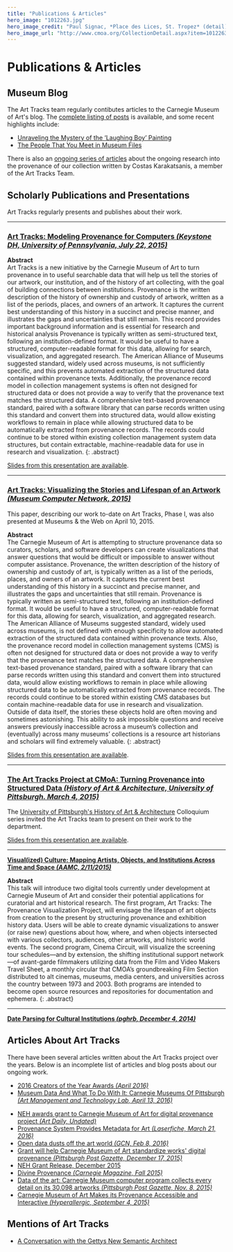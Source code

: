```yaml
---
title: "Publications & Articles"
hero_image: "1012263.jpg"
hero_image_credit: "Paul Signac, *Place des Lices, St. Tropez* (detail), 1893. Carnegie Museum of Art, Acquired through the generosity of the Sarah Mellon Scaife Family, 66.24.2."
hero_image_url: "http://www.cmoa.org/CollectionDetail.aspx?item=1012263"
---
```


# Publications & Articles

## Museum Blog

The Art Tracks team regularly contibutes articles to the Carnegie Museum of Art's blog. 
The [complete listing of posts](http://blog.cmoa.org/category/series/art-tracks/) is available, and some recent highlights include:

* [Unraveling the Mystery of the ‘Laughing Boy’ Painting](http://blog.cmoa.org/2016/04/unraveling-the-mystery-of-the-laughing-boy-painting/)
* [The People That You Meet in Museum Files](http://blog.cmoa.org/2014/12/art-tracks-the-people-that-you-meet-in-museum-files/)

There is also an [ongoing series of articles](http://blog.cmoa.org/category/series/collectors/) about the ongoing research into the provenance of our collection written by Costas Karakatsanis, a member of the Art Tracks Team.


## Scholarly Publications and Presentations

Art Tracks regularly presents and publishes about their work. 

---

### **[Art Tracks: Modeling Provenance for Computers *(Keystone DH, University of Pennsylvania, July 22, 2015)*](http://keystonedh.network/2015/)**

>
  **Abstract**  
  Art Tracks is a new initiative by the Carnegie Museum of Art to turn provenance in to useful searchable data that will help us tell the stories of our artwork, our institution, and of the history of art collecting, with the goal of building connections between institutions. Provenance is the written description of the history of ownership and custody of artwork, written as a list of the periods, places, and owners of an artwork. It captures the current best understanding of this history in a succinct and precise manner, and illustrates the gaps and uncertainties that still remain. This record provides important background information and is essential for research and historical analysis Provenance is typically written as semi-structured text, following an institution-defined format. It would be useful to have a structured, computer-readable format for this data, allowing for search, visualization, and aggregated research. The American Alliance of Museums suggested standard, widely used across museums, is not sufficiently specific, and this prevents automated extraction of the structured data contained within provenance texts. Additionally, the provenance record model in collection management systems is often not designed for structured data or does not provide a way to verify that the provenance text matches the structured data. A comprehensive text-based provenance standard, paired with a software library that can parse records written using this standard and convert them into structured data, would allow existing workflows to remain in place while allowing structured data to be automatically extracted from provenance records. The records could continue to be stored within existing collection management system data structures, but contain extractable, machine-readable data for use in research and visualization.
{: .abstract}

[Slides from this presentation are available](http://www.slideshare.net/TraceyBergFulton/art-tracks-at-keystone-dh).

---

### **[Art Tracks:  Visualizing the Stories and Lifespan of an Artwork *(Museum Computer Network, 2015)*](http://mw2015.museumsandtheweb.com/proposal/art-tracks-visualizing-the-stories-and-lifespan-of-an-artwork/)**

This paper, describing our work to-date on Art Tracks, Phase I, was also presented at Museums & the Web on April 10, 2015.  

>
  **Abstract**  
  The Carnegie Museum of Art is attempting to structure provenance data so curators, scholars, and software developers can create visualizations that answer questions that would be difficult or impossible to answer without computer assistance. Provenance, the written description of the history of ownership and custody of art, is typically written as a list of the periods, places, and owners of an artwork. It captures the current best understanding of this history in a succinct and precise manner, and illustrates the gaps and uncertainties that still remain. Provenance is typically written as semi-structured text, following an institution-defined format. It would be useful to have a structured, computer-readable format for this data, allowing for search, visualization, and aggregated research. The American Alliance of Museums suggested standard, widely used across museums, is not defined with enough specificity to allow automated extraction of the structured data contained within provenance texts. Also, the provenance record model in collection management systems (CMS) is often not designed for structured data or does not provide a way to verify that the provenance text matches the structured data. A comprehensive text-based provenance standard, paired with a software library that can parse records written using this standard and convert them into structured data, would allow existing workflows to remain in place while allowing structured data to be automatically extracted from provenance records. The records could continue to be stored within existing CMS databases but contain machine-readable data for use in research and visualization. Outside of data itself, the stories these objects hold are often moving and sometimes astonishing. This ability to ask impossible questions and receive answers previously inaccessible across a museum’s collection and (eventually) across many museums’ collections is a resource art historians and scholars will find extremely valuable.
{: .abstract}

[Slides from this presentation are available](http://www.slideshare.net/workergnome/art-tracks-museums-the-web-2015). 



---

### **[The Art Tracks Project at CMoA: Turning Provenance into Structured Data *(History of Art & Architecture, University of Pittsburgh. March 4, 2015)*](http://www.haa.pitt.edu/news-events/cmoa-art-tracks-colloquium)**

The [University of Pittsburgh's History of Art & Architecture](http://www.haa.pitt.edu/) Colloquium series invited the Art Tracks team to present on their work to the department.  

[Slides from this presentation are available](http://www.slideshare.net/workergnome/art-tracks-colloquium).

---

**[Visual(ized) Culture: Mapping Artists, Objects, and Institutions Across Time and Space *(AAMC, 2/11/2015)*](http://www.artcurators.org/events/EventDetails.aspx?id=525482&group=)**

> 
  **Abstract**  
  This talk will introduce two digital tools currently under development at Carnegie Museum of Art and consider their potential applications for curatorial and art historical research. The first program, Art Tracks: The Provenance Visualization Project, will envisage the lifespan of art objects from creation to the present by structuring provenance and exhibition history data. Users will be able to create dynamic visualizations to answer (or raise new) questions about how, where, and when objects intersected with various collectors, audiences, other artworks, and historic world events. The second program, Cinema Circuit, will visualize the screening tour schedules—and by extension, the shifting institutional support network—of avant-garde filmmakers utilizing data from the Film and Video Makers Travel Sheet, a monthly circular that CMOA’s groundbreaking Film Section distributed to alt cinemas, museums, media centers, and universities across the country between 1973 and 2003. Both programs are intended to become open source resources and repositories for documentation and ephemera.
{: .abstract}

---

**[Date Parsing for Cultural Institutions *(pghrb, December 4, 2014)*](http://www.meetup.com/pittsburgh-ruby/events/218778857/)**

## Articles About Art Tracks

There have been several articles written about the Art Tracks project over the years.  Below is an incomplete list of articles and blog posts about our ongoing work.

* [2016 Creators of the Year Awards *(April 2016)*](http://createpgh.org/our-crew/#block-39159611a67423821012)
* [Museum Data And What To Do With It: Carnegie Museums Of Pittsburgh *(Art Management and Technology Lab, April 13, 2016)*](http://amt-lab.org/blog/2016/3/museum-data-and-what-to-do-with-it-carnegie-museum-of-art)
<!-- * [Observer CULTURE, December 18, 2015](http://observer.com/2015/12/brooklyn-museum-hires-nancy-spector-clark-to-show-prado-nudes-and-more/) -->
* [NEH awards grant to Carnegie Museum of Art for digital provenance project *(Art Daily, Undated)*](http://artdaily.com/news/83803/NEH-awards-grant-to-Carnegie-Museum-of-Art-for-digital-provenance-project#.VxlANFJqmrk)
* [Provenance System Provides Metadata for Art *(Laserfiche, March 21, 2016)*](https://www.laserfiche.com/simplicity/provenance-system-provides-metadata-for-art/)
* [Open data dusts off the art world *(GCN, Feb 8, 2016)*](https://gcn.com/articles/2016/02/08/open-data-art-provenance.aspx)
* [Grant will help Carnegie Museum of Art standardize works' digital provenance *(Pittsburgh Post Gazette, December 17, 2015)*](http://www.post-gazette.com/ae/art-architecture/2015/12/17/Grant-will-help-Carnegie-Museum-of-Art-standardize-works-digital-provenance/stories/201512170179)
* [NEH Grant Release, December 2015](https://securegrants.neh.gov/PublicQuery/main.aspx?f=1&gn=PR-234554-16)
* [Divine Provenance *(Carnegie Magazine, Fall 2015)*](http://www.carnegiemuseums.org/cmag/feature.php?id=519)
* [Data of the art: Carnegie Museum computer program collects every detail on its 30,098 artworks *(Pittsburgh Post Gazette, Nov. 8, 2015)*](http://www.post-gazette.com/ae/art-architecture/2015/11/08/Data-of-the-art-Carnegie-Museum-computer-program-Elysa-collects-every-detail-on-its-30-098-artworks/stories/201511080038)
* [Carnegie Museum of Art Makes its Provenance Accessible and Interactive *(Hyperallergic, September 4, 2015)*](http://hyperallergic.com/234563/carnegie-museum-of-art-makes-its-provenance-accessible-and-interactive/)


## Mentions of Art Tracks

* [A Conversation with the Gettys New Semantic Architect](http://blogs.getty.edu/iris/a-conversation-with-the-gettys-new-semantic-architect/?utm_content=bufferfcb59&utm_medium=social&utm_source=twitter.com&utm_campaign=buffer)